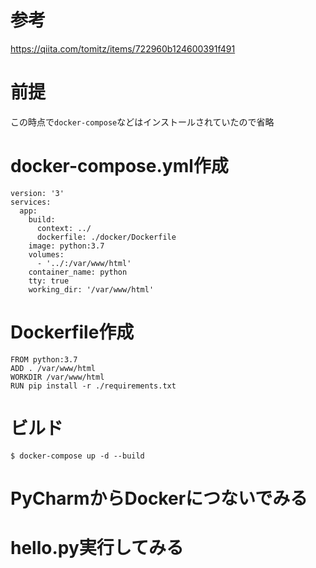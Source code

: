# 参考
https://qiita.com/tomitz/items/722960b124600391f491

# 前提
この時点で`docker-compose`などはインストールされていたので省略

# docker-compose.yml作成
```
version: '3'
services:
  app:
    build:
      context: ../
      dockerfile: ./docker/Dockerfile
    image: python:3.7
    volumes:
      - '../:/var/www/html'
    container_name: python
    tty: true
    working_dir: '/var/www/html'
```

# Dockerfile作成
```
FROM python:3.7
ADD . /var/www/html
WORKDIR /var/www/html
RUN pip install -r ./requirements.txt
```

# ビルド
`$ docker-compose up -d --build`

# PyCharmからDockerにつないでみる

# hello.py実行してみる
